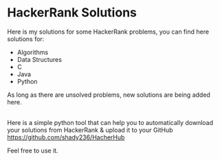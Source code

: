 # HackerRank Solutions
Here is my solutions for some HackerRank problems, you can find here solutions for:
* Algorithms
* Data Structures
* C 
* Java
* Python

As long as there are unsolved problems, new solutions are being added here.


\
Here is a simple python tool that can help you to automatically download your solutions from HackerRank & upload it to your GitHub
https://github.com/shady236/HacherHub

Feel free to use it.
